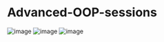 # Advanced-OOP-sessions
![image](https://github.com/hachane/Advanced-OOP-sessions/assets/121566444/4cb5358a-b393-4ace-a42b-677015ff77f6)
![image](https://github.com/hachane/Advanced-OOP-sessions/assets/121566444/64d7f7fd-4f8b-467c-9812-ee6515451384)
![image](https://github.com/hachane/Advanced-OOP-sessions/assets/121566444/17b753ae-ddf8-4ada-aea7-d7daf69b8892)


